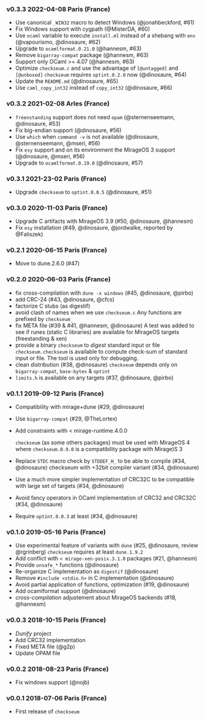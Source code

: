 ### v0.3.3 2022-04-08 Paris (France)

- Use canonical `_WIN32` macro to detect Windows (@jonahbeckford, #61)
- Fix Windows support with cygpath (@MisterDA, #60)
- Use `ocaml` variable to execute `install.ml` instead of a shebang with `env`
  (@vapourismo, @dinosaure, #62)
- Upgrade to `ocamlformat.0.21.0` (@hannesm, #63)
- Remove `bigarray-compat` package (@hannesm, #63)
- Support only OCaml >= 4.07 (@hannesm, #63)
- Optimize `checkseum.c` and use the advantage of `[@untagged]` and `[@unboxed]`
  `checkseum` requires `optint.0.2.0` now (@dinosaure, #64)
- Update the `README.md` (@dinosaure, #65)
- Use `caml_copy_int32` instead of `copy_int32` (@dinosaure, #66)

### v0.3.2 2021-02-08 Arles (France)

- `freenstanding` support does not need `opam` (@sternenseemann, @dinosaure, #53)
- Fix big-endian support (@dinosaure, #56)
- Use `which` when `command -v` is not available (@dinosaure, @sternenseemann, @mseri, #56)
- Fix `esy` support and on its environment the MirageOS 3 support (@dinosaure, @mseri, #56)
- Upgrade to `ocamlformat.0.19.0` (@dinosaure, #57)

### v0.3.1 2021-23-02 Paris (France)

- Upgrade `checkseum` to `optint.0.0.5` (@dinosaure, #51)

### v0.3.0 2020-11-03 Paris (France)

- Upgrade C artifacts with MirageOS 3.9 (#50, @dinosaure, @hannesm)
- Fix `esy` installation (#49, @dinosaure, @jordwalke, reported by @Faliszek)

### v0.2.1 2020-06-15 Paris (France)

- Move to dune.2.6.0 (#47)

### v0.2.0 2020-06-03 Paris (France)

- fix cross-compilation with `dune -x windows` (#45, @dinosaure, @pirbo)
- add CRC-24 (#43, @dinosaure, @cfcs)
- factorize C stubs (as digestif)
- avoid clash of names when we use `checkseum.c`
  Any functions are prefixed by `checkseum_`
- fix META file (#39 & #41, @hannesm, @dinosaure)
  A test was added to see if runes (static C libraries) are available for
  MirageOS targets (freestanding & xen)
- provide a binary `checkseum` to _digest_ standard input or file
  `checkseum.checkseum` is available to compute check-sum of standard input
  or file. The tool is used only for debugging.
- clean distribution (#38, @dinosaure)
  `checkseum` depends only on `bigarray-compat`, `base-bytes` & `optint`
- `limits.h` is available on any targets (#37, @dinosaure, @pirbo)

### v0.1.1 2019-09-12 Paris (France)

- Compatibility with mirage+dune (#29, @dinosaure)
- Use `bigarray-compat` (#29, @TheLortex)
- Add constraints with < mirage-runtime.4.0.0

  `checkseum` (as some others packages) must be used with MirageOS 4
  where `checkseum.0.9.0` is a compatibility package with Mirage)S 3

- Replace `STDC` macro check by `STDDEF_H_` to be able to compile (#34, @dinosaure)
  checkseum with +32bit compiler variant (#34, @dinosaure)
- Use a much more simpler implementation of CRC32C to be compatible with large set of targets (#34, @dinosaure)
- Avoid fancy operators in OCaml implementation of CRC32 and CRC32C (#34, @dinosaure)
- Require `optint.0.0.3` at least (#34, @dinosaure)

### v0.1.0 2019-05-16 Paris (France)

- Use experimental feature of variants with `dune` (#25, @dinosaure, review @rgrinberg)
  `checkseum` requires at least `dune.1.9.2`
- Add conflict with `< mirage-xen-posix.3.1.0` packages (#21, @hannesm)
- Provide `unsafe_*` functions (@dinosaure)
- Re-organize C implementation as `digestif` (@dinosaure)
- Remove `#include <stdio.h>` in C implementation (@dinosaure)
- Avoid partial application of functions, optimization (#19, @dinosaure)
- Add ocamlformat support (@dinosaure)
- _cross-compilation_ adjustement about MirageOS backends (#18, @hannesm)

### v0.0.3 2018-10-15 Paris (France)

- _Dunify_ project
- Add CRC32 implementation
- Fixed META file (@g2p)
- Update OPAM file

### v0.0.2 2018-08-23 Paris (France)

- Fix windows support (@nojb)

### v0.0.1 2018-07-06 Paris (France)

- First release of `checkseum`
